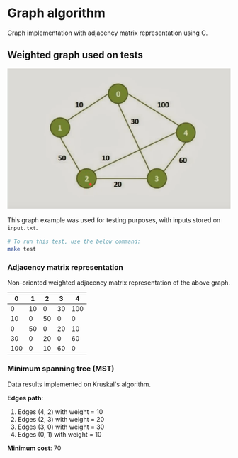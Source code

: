 # Graph algorithm
Graph implementation with adjacency matrix representation using C.

## Weighted graph used on tests

![Graph](input_graph.png)

This graph example was used for testing purposes, with inputs stored on `input.txt`.

```sh
# To run this test, use the below command:
make test
```

### Adjacency matrix representation
Non-oriented weighted adjacency matrix representation of the above graph.

| 0   | 1   | 2   | 3   | 4   |
| --- | --- | --- | --- | --- |
| 0   | 10  | 0   | 30  | 100 |
| 10  | 0   | 50  | 0   | 0   |
| 0   | 50  | 0   | 20  | 10  |
| 30  | 0   | 20  | 0   | 60  |
| 100 | 0   | 10  | 60  | 0   |

### Minimum spanning tree (MST)

Data results implemented on Kruskal's algorithm.

**Edges path**:
1. Edges (4, 2) with weight = 10
2. Edges (2, 3) with weight = 20
3. Edges (3, 0) with weight = 30
4. Edges (0, 1) with weight = 10

**Minimum cost**: 70
